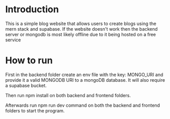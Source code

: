 # Introduction

This is a simple blog website that allows users to create blogs using the mern stack and supabase.
If the website doesn't work then the backend server or mongodb is most likely offline due to it being hosted on a free service

# How to run
First in the backend folder create an env file with the key: MONGO_URI and provide it a valid MONGODB URI to a mongoDB database.
It will also require a supabase bucket.

Then run npm install on both backend and frontend folders.

Afterwards run npm run dev command on both the backend and frontend folders to start the program.
